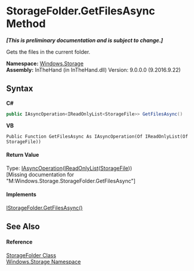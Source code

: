 # StorageFolder.GetFilesAsync Method 
 _**\[This is preliminary documentation and is subject to change.\]**_

Gets the files in the current folder.

**Namespace:**&nbsp;<a href="N_Windows_Storage">Windows.Storage</a><br />**Assembly:**&nbsp;InTheHand (in InTheHand.dll) Version: 9.0.0.0 (9.2016.9.22)

## Syntax

**C#**<br />
``` C#
public IAsyncOperation<IReadOnlyList<StorageFile>> GetFilesAsync()
```

**VB**<br />
``` VB
Public Function GetFilesAsync As IAsyncOperation(Of IReadOnlyList(Of StorageFile))
```


#### Return Value
Type: <a href="T_Windows_Foundation_IAsyncOperation_1">IAsyncOperation</a>(<a href="http://msdn2.microsoft.com/en-us/library/hh192385" target="_blank">IReadOnlyList</a>(<a href="T_Windows_Storage_StorageFile">StorageFile</a>))<br />\[Missing <returns> documentation for "M:Windows.Storage.StorageFolder.GetFilesAsync"\]

#### Implements
<a href="M_Windows_Storage_IStorageFolder_GetFilesAsync">IStorageFolder.GetFilesAsync()</a><br />

## See Also


#### Reference
<a href="T_Windows_Storage_StorageFolder">StorageFolder Class</a><br /><a href="N_Windows_Storage">Windows.Storage Namespace</a><br />